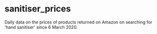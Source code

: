 # sanitiser_prices
Daily data on the prices of products returned on Amazon on searching for 'hand sanitiser' since 6 March 2020.
